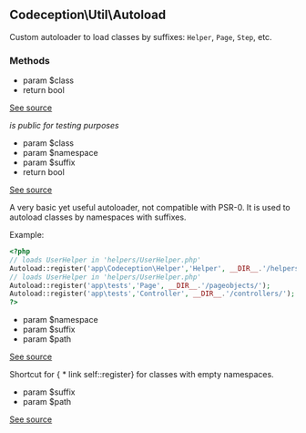 
## Codeception\Util\Autoload


Custom autoloader to load classes by suffixes: `Helper`, `Page`, `Step`, etc.


### Methods


 *  param $class
 *  return bool

[See source](https://github.com/Codeception/Codeception/blob/master/src/Codeception/Util/Autoload.php#L58)

*is public for testing purposes*

 *  param $class
 *  param $namespace
 *  param $suffix
 *  return bool

[See source](https://github.com/Codeception/Codeception/blob/master/src/Codeception/Util/Autoload.php#L86)

A very basic yet useful autoloader, not compatible with PSR-0.
It is used to autoload classes by namespaces with suffixes.

Example:

``` php
<?php
// loads UserHelper in 'helpers/UserHelper.php'
Autoload::register('app\Codeception\Helper','Helper', __DIR__.'/helpers/');
// loads UserHelper in 'helpers/UserHelper.php'
Autoload::register('app\tests','Page', __DIR__.'/pageobjects/');
Autoload::register('app\tests','Controller', __DIR__.'/controllers/');
?>
```

 *  param $namespace
 *  param $suffix
 *  param $path

[See source](https://github.com/Codeception/Codeception/blob/master/src/Codeception/Util/Autoload.php#L34)

Shortcut for { *  link self::register} for classes with empty namespaces.

 *  param $suffix
 *  param $path

[See source](https://github.com/Codeception/Codeception/blob/master/src/Codeception/Util/Autoload.php#L49)
